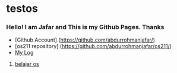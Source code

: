 # testos
### Hello! I am Jafar and This is my Github Pages. Thanks
* [Github Account] (https://github.com/abdurrohmanjafar/)
* [os211 repository] (https://github.com/abdurrohmanjafar/os211/)
* [My Log](https://abdurrohmanjafar.github.io/os211/TXT/mylog.txt/)

1. [belajar os](https://google.com)
